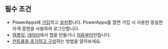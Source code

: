 ## <a name="prerequisites"></a>필수 조건
* PowerApps에 [가입](../maker/signup-for-powerapps.md)하고 [설치](http://aka.ms/powerappsinstall)합니다. PowerApps를 열면 가입 시 사용한 동일한 자격 증명을 사용하여 로그인합니다.
* [템플릿](../maker/canvas-apps/get-started-test-drive.md), [데이터](../maker/canvas-apps/get-started-create-from-data.md)에서 앱을 만들거나 [처음부터](../maker/canvas-apps/get-started-create-from-blank.md)만듭니다.
* [컨트롤을 추가하고 구성](../maker/canvas-apps/add-configure-controls.md)하는 방법을 알아보세요.
